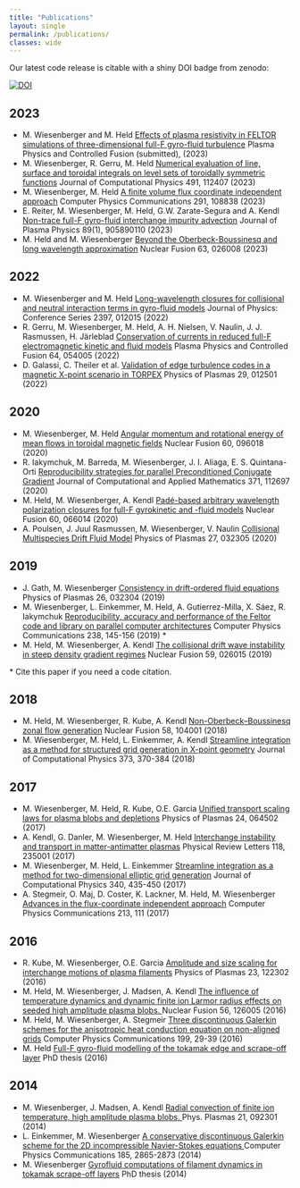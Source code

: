 ```yaml
---
title: "Publications"
layout: single
permalink: /publications/
classes: wide
---
```


Our latest code release is citable with a shiny DOI badge from zenodo:

[![DOI](https://zenodo.org/badge/DOI/10.5281/zenodo.596442.svg)](https://doi.org/10.5281/zenodo.596442)

2023
----
* M. Wiesenberger and M. Held [Effects of plasma resistivity in FELTOR simulations of three-dimensional full-F gyro-fluid turbulence](https://arxiv.org/pdf/2309.10414.pdf) Plasma Physics and Controlled Fusion (submitted), (2023)
* M. Wiesenberger, R. Gerru, M. Held [Numerical evaluation of line, surface and toroidal integrals on level sets of toroidally symmetric functions](https://doi.org/10.1016/j.jcp.2023.112407) Journal of Computational Physics 491, 112407 (2023)
* M. Wiesenberger, M. Held [A finite volume flux coordinate independent approach](https://doi.org/10.1016/j.cpc.2023.108838) Computer Physics Communications 291, 108838 (2023)
* E. Reiter, M. Wiesenberger, M. Held, G.W. Zarate-Segura and A. Kendl [Non-trace full-F gyro-fluid interchange impurity advection](https://doi.org/10.1017/S0022377822001283) Journal of Plasma Physics 89(1), 905890110 (2023)
* M. Held and M. Wiesenberger [Beyond the Oberbeck-Boussinesq and long wavelength approximation](https://dx.doi.org/10.1088/1741-4326/aca9e0) Nuclear Fusion 63, 026008 (2023)

2022
----
* M. Wiesenberger and M. Held [Long-wavelength closures for collisional and neutral interaction terms in gyro-fluid models](https://dx.doi.org/10.1088/1742-6596/2397/1/012015) Journal of Physics: Conference Series 2397, 012015 (2022)
* R. Gerru, M. Wiesenberger, M. Held, A. H. Nielsen, V. Naulin, J. J. Rasmussen, H. Järleblad [Conservation of currents in reduced full-F electromagnetic kinetic and fluid models](https://dx.doi.org/10.1088/1361-6587/ac55f6) Plasma Physics and Controlled Fusion 64, 054005 (2022)
* D. Galassi, C. Theiler et al. [Validation of edge turbulence codes in a magnetic X-point scenario in TORPEX](https://dx.doi.org/10.1063/5.0064522) Physics of Plasmas 29, 012501 (2022)

2020
----
* M. Wiesenberger, M. Held [Angular momentum and rotational energy of mean flows in toroidal magnetic fields](https://dx.doi.org/10.1088/1741-4326/ab9fa8)  Nuclear Fusion 60, 096018 (2020)
* R. Iakymchuk, M. Barreda, M. Wiesenberger, J. I. Aliaga, E. S. Quintana-Orti [Reproducibility strategies for parallel Preconditioned Conjugate Gradient](https://doi.org/10.1016/j.cam.2019.112697) Journal of Computational and Applied Mathematics 371, 112697 (2020)
* M. Held, M. Wiesenberger, A. Kendl [Padé-based arbitrary wavelength polarization closures for full-F gyrokinetic
and -fluid models](https://doi.org/10.1088/1741-4326/ab7a68) Nuclear Fusion 60, 066014 (2020)
* A. Poulsen, J. Juul Rasmussen, M. Wiesenberger, V. Naulin [Collisional Multispecies Drift Fluid Model](https://doi.org/10.1063/1.5140522) Physics of Plasmas 27, 032305 (2020)

2019
----
* J. Gath, M. Wiesenberger [Consistency in drift-ordered fluid equations]( https://doi.org/10.1063/1.5081777) Physics of Plasmas 26, 032304 (2019)
* M. Wiesenberger, L. Einkemmer, M. Held, A. Gutierrez-Milla, X. Sáez, R. Iakymchuk  [Reproducibility, accuracy and performance of the Feltor code and library on parallel computer architectures](https://doi.org/10.1016/j.cpc.2018.12.006) Computer Physics Communications 238, 145-156 (2019) *
* M. Held, M. Wiesenberger, A. Kendl [The collisional drift wave instability in steep density gradient regimes](https://doi.org/10.1088/1741-4326/aaf6cc) Nuclear Fusion 59, 026015 (2019)

\* Cite this paper if you need a code citation.

2018
----
* M. Held, M. Wiesenberger, R. Kube, A. Kendl   [Non-Oberbeck–Boussinesq zonal flow generation](https://doi.org/10.1088/1741-4326/aad28e)  Nuclear Fusion 58, 104001 (2018)
* M. Wiesenberger, M. Held, L. Einkemmer, A. Kendl [Streamline integration as a method for structured grid generation in X-point geometry](https://doi.org/10.1016/j.jcp.2018.07.007)  Journal of Computational Physics 373, 370-384 (2018)

2017
----
* M. Wiesenberger, M. Held, R. Kube, O.E. Garcia   [Unified transport scaling laws for plasma blobs and depletions](https://doi.org/10.1063/1.4985318)  Physics of Plasmas 24, 064502 (2017)
* A. Kendl, G. Danler, M. Wiesenberger, M. Held  [Interchange instability and transport in matter-antimatter plasmas](https://doi.org/10.1103/PhysRevLett.118.235001)  Physical Review Letters 118, 235001 (2017)
* M. Wiesenberger, M. Held, L. Einkemmer [Streamline integration as a method for two-dimensional elliptic grid generation](https://doi.org/10.1016/j.jcp.2017.03.056)   Journal of Computational Physics 340, 435-450 (2017)
* A. Stegmeir, O. Maj, D. Coster, K. Lackner, M. Held, M. Wiesenberger  [Advances in the flux-coordinate independent approach](https://doi.org/10.1016/j.cpc.2016.12.014)  Computer Physics Communications 213, 111 (2017)

2016
----
* R. Kube, M. Wiesenberger, O.E. Garcia  [Amplitude and size scaling for interchange motions of plasma filaments](https://doi.org/10.1063/1.4971220) Physics of Plasmas 23, 122302 (2016)
* M. Held, M. Wiesenberger, J. Madsen, A. Kendl [The influence of temperature dynamics and dynamic finite ion Larmor radius effects on seeded high amplitude plasma blobs. ](https://doi.org/10.1088/0029-5515/56/12/126005) Nuclear Fusion 56, 126005 (2016)
* M. Held, M. Wiesenberger, A. Stegmeir [Three discontinuous Galerkin schemes for the anisotropic heat conduction equation on non-aligned grids](https://doi.org/10.1016/j.cpc.2015.10.009)  Computer Physics Communications 199, 29-39 (2016)
* M. Held [Full-F gyro-fluid modelling of the tokamak edge and scrape-off
layer](http://diglib.uibk.ac.at/urn:nbn:at:at-ubi:1-6853) PhD thesis (2016)

2014
----
* M. Wiesenberger, J. Madsen, A. Kendl [Radial convection of finite ion temperature, high amplitude plasma blobs. ](https://doi.org/10.1063/1.4894220)  Phys. Plasmas 21, 092301 (2014)
* L. Einkemmer, M. Wiesenberger [A conservative discontinuous Galerkin scheme for the 2D incompressible Navier-Stokes equations ](https://doi.org/10.1016/j.cpc.2014.07.007)  Computer Physics Communications 185, 2865-2873 (2014)
* M. Wiesenberger [Gyrofluid computations of filament dynamics in tokamak scrape-off layers](http://diglib.uibk.ac.at/urn:nbn:at:at-ubi:1-1799) PhD thesis (2014)
